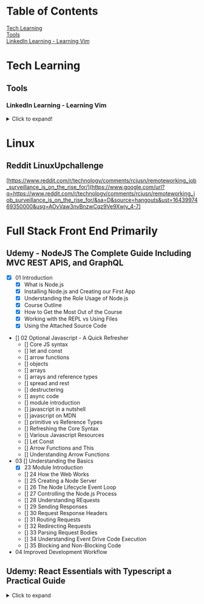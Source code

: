 # Table of Contents

[Tech Learning](#tech-Learning)  
[Tools](#tools)  
[LinkedIn Learning - Learning Vim](#linkedin-learning-learning-vim)  

# Tech Learning

## Tools

### LinkedIn Learning - Learning Vim
<details>
	<summary>Click to expand!</summary>

- [x] Introduction (Completed: 1/12/2021
  - [x] Vim for text editing
  - [x] Why Vim
  - [x] Vim Installation
  - [x] Sample Files and Challenges (1/12/21)

- [x] Basics
  
   - [x] Start and Quit vim
   - [x] Dual Mode
   - [x] Insert Text
   - [x] Save and Quit
   - [x] Challenge - create file
   - [x] Solution - create file

- [x] Moving Around
	- [x] Navigate using h,j,k,l
	- [x] Words sentences and paragraphs
	- [x] Challenge - find word
	- [x] Solution - find word
	- [x] Regular expressions (Take his LinkedIn Regular Expression Course)
	- [x] Challenge - Search word
	  - [x] Solution - Search word
	  - [x] Screen movement
	  - [x] Challenge - Move screens
	  - [x] Solution - Move screens
	  - [x] Lines
	  - [x] Challenge - Move lines
	  - [x] Solution - Move lines
	  - [x] Current word
	  - [x] Challenge - Find next instance of word
	  - [x] Solution - Find next instance of word

- [] Changing Text
	- [] Delete text
	- [] Challenge Delete sentence
	- [] Solution Delete sentence
	- [] Copy and Paste
	- [] Challenge - Copy and Paste
	- [] Solution - Copy and Paste
	- [] Change Text
	- [] Challlenge - Change Text
	- [] Solution - Change Text
	- [] Visual selection
	- [] Challenge - Use visual selection
	- [] Solution - Use visual selection
	- [] Registers
	- [] Challenge - Use registers
	- [] Solution - Use registers
	- [] Replace text

- [] Marks
- [] Buffers
- [] Configuration
- [] Day to Day Vim
- [] Conclusion

</details>

# Linux

## Reddit LinuxUpchallenge

[https://www.reddit.com/r/technology/comments/rcjusn/remoteworking_job_surveillance_is_on_the_rise_for/](https://www.google.com/url?q=https://www.reddit.com/r/technology/comments/rcjusn/remoteworking_job_surveillance_is_on_the_rise_for/&sa=D&source=hangouts&ust=1643997469350000&usg=AOvVaw3nvBnzwCqz9Ve9Xwjy_4-7)

# Full Stack Front End Primarily

## Udemy - NodeJS The Complete Guide Including MVC REST APIS, and GraphQL

- [x] 01 Introduction
	- [x] What is Node.js
	- [x] Installing Node.js and Creating our First App
	- [x] Understanding the Role Usage of Node.js
	- [x] Course Outline
	- [x] How to Get the Most Out of the Course
	- [x] Working with the REPL vs Using Files
	- [x] Using the Attached Source Code

- [] 02 Optional Javascript - A Quick Refresher
  - [] Core JS syntax
  - [] let and const
  - [] arrow functions
  - [] objects
  - [] arrays
  - [] arrays and reference types
  - [] spread and rest
  - [] destructering
  - [] async code
  - [] module introduction
  - [] javascript in a nutshell
  - [] javascript on MDN
  - [] primitive vs Reference Types
  - [] Refreshing the Core Syntax
  - [] Various Javascript Resources
  - [] Let Const
  - [] Arrow Functions and This
  - [] Understanding Arrow Functions
- 03 [] Understanding the Basics
	- [x] 23 Module Introduction
	- [] 24 How the Web Works
	- [] 25 Creating a Node Server
	- [] 26 The Node Lifecycle Event Loop
	- [] 27 Controlling the Node.js Process
	- [] 28 Understanding REquests
	- [] 29 Sending Responses
	- [] 30 Request Response Headers
	- [] 31 Routing Requests
	- [] 32 Redirecting Requests
	- [] 33 Parsing Request Bodies
	- [] 34 Understanding Event Drive Code Execution
	- [] 35 Blocking and Non-Blocking Code
- 04 Improved Development Workflow

## Udemy: React Essentials with Typescript a Practical Guide
<details>
	<summary>Click to expand</summary>

- [x] 01 Installation
- [x] 02 Docker
- [x] 03 Template (Bootstrap)
- [x] 04 Components
- [x] 05 Router
- [x] 06 Wrapper
- [x] 07 Register
- [ ] 08 Http Requests (issue, I cannot access the backend)
- [ ] 09 State
- [ ] 10 useState
- [ ] 11 Login
- [ ] 12 useEffect
<details>

## Udemy: The Complete Typescript for Beginners from Zero to Hero 2020

<details>
	<summary>Click to expand</summary>

-[x] 01 Transpiler
-[] 02 Tooling Setup
-[] 03 ScratchJS
-[] 04 Var Hoisting & Functional Scope
-[] 05 let Keyword
</details>

## Javascript in 30

30 Day Challenge
https://courses.wesbos.com/account

## Javascript - Watch and Code

https://watchandcode.com
01-

# Interview Preparation

## Javascript Interview Preparation

- [x] Introduction and Course Layout
  
  - [x] Course Layout
  - [x] How to Get The Most Out of This Course

- [x] Triple Add Function
  
  - [x] Question
  - [x] Solution

- [x] Working with IIFEs
  
  - [x] Question
  - [x] Solution

- [x] Button 5
  
  - [x] Question
  - [x] Solution Part 1
  - [x] Solution Part 2
  - [x] Solution Part 3

- [] Closures

- [] 'this' keyword

- [] Hoisting in JS

- [] Scope and 'self'

- [] Equals vs Strict Equals

- [] Log Number Function

- [] Use Strict

- [] Curry Function

- [] Counter Function

## Mastering Web Developer Interview Code

- [] Introduction
  - [x] Stay sharp with web developer interview code
  - [x] What you should know
  - [x] Using the exercises for this course
- [] Questions
  - [] How do you use the data-attribute in HTML
  - [] Are you comfortable using jQuery
  - [] Describe when you should use the bind() method
  - [] Do you know how to use the conditional operator
  - [] Have you used Ajax to load an exernal file
  - [] Have you used JavaScript templates
  - [] How do you manipulate the DOM
  - [] How do you search using functional programing
  - [] How do you use a constructor to create instances
  - [] How do you use arrow functions in ES6
- [] Tasks
- [] Interviews with Working Professionals

## Udemy - Javascript Algorithms and Data Structures

1. [x] Introduction (Completed: 1/12/2021)
   - [x] Curriculum Walkthrough
   - [x] What Order Should You Watch In
   - [x] How I'm Running My Code
2. [] Big O Notation
   - [] Intro to Big O
   - [] Timing Our Code
   - [] Add Up To Faster
   - [] Add Up to Slower
   - [] Counting Operations

# Computing Foundations

Harvard's CS50x

- [x] Week 0 Scratch
- [] week 1 C
- [] Week 2 Arrays
- [] Week 3 Algorithms
- [] Week 4 Memory
- [] Week 5 Data Structures
- [] Week 6 Python
- [] Week 7 SQL
- [] HTML, CSS, Javascript
- [] Flash
- [] Emoji
- [] Cybersecurity
